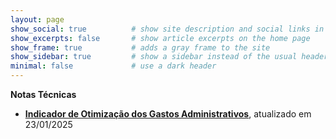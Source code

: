 ```yaml
---
layout: page
show_social: true          # show site description and social links in the footer
show_excerpts: false       # show article excerpts on the home page
show_frame: true           # adds a gray frame to the site
show_sidebar: true         # show a sidebar instead of the usual header
minimal: false             # use a dark header
---
```


**Notas Técnicas**
- **[Indicador de Otimização dos Gastos Administrativos](https://drive.google.com/file/d/10A6spyFnkZToRCoIp4cFu-fz7o7AXjhE/view?usp=sharing)**, atualizado em 23/01/2025

